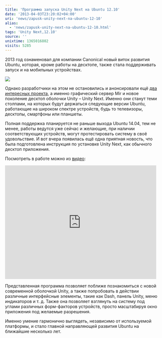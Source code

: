 ```yaml
---
title: 'Программа запуска Unity Next на Ubuntu 12.10'
date: '2013-04-03T23:20:02+04:00'
uri: 'news/zapusk-unity-next-na-ubuntu-12-10'
alias: 
  - 'news/zapusk-unity-next-na-ubuntu-12-10.html'
tags: 'Unity Next,12.10'
source: ''
unixtime: 1365016802
visits: 5285
---
```

2013 год ознаменовал для компании Canonical новый виток развития Ubuntu, которая, кроме работы на десктопе, также стала поддерживать запуск и на мобильных устройствах.

[![](img/2013/04/03/23-00/unity-next-on-the-desktop-8616427259-o.jpg)](img/2013/04/03/23-00/unity-next-on-the-desktop-8616427259-o.jpg)

Однако разработчики на этом не остановились и анонсировали ещё [два интересных проекта](news/canonical-anonsirovala-mir-i-unity-next), а именно графический сервер Mir и новое поколение десктоп оболочки Unity – Unity Next. Именно они станут теми столпами, на которых будут держаться следующие версии Ubuntu, работающие на широком спектре устройств, будь то телевизоры, десктопы, смартфоны или планшеты.

Полная поддержка планируется не раньше выхода Ubuntu 14.04, тем не менее, работы ведутся уже сейчас и желающие, при наличии соответствующих устройств, могут протестировать систему в своё удовольствие. И вот вчера появилась ещё одна приятная новость, что была подготовлена инструкция по установке Unity Next, как обычного десктоп приложения.

Посмотреть в работе можно из [видео](//www.youtube.com/watch?v=R4gXaf08GTI):

<iframe width="500" height="375" src="https://www.youtube.com/embed/R4gXaf08GTI" frameborder="0" allowfullscreen=""></iframe> 

Представленная программа позволяет поближе познакомиться с новой современной оболочкой Unity, а также попробовать в действии различные интерфейсные элементы, такие как Dash, панель Unity, меню индикаторов и т. д. Также она позволяет взглянуть на систему под углами различных форм-факторов устройств, просто масштабируя окно приложения под желаемые разрешения.

Именно умение гармонично выглядеть, независимо от используемой платформы, и стало главной направляющей развития Ubuntu на ближайшие несколько лет.
